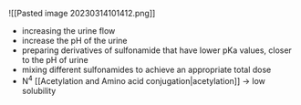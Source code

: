 ![[Pasted image 20230314101412.png]]
- increasing the urine flow
- increase the pH of the urine
- preparing derivatives of sulfonamide that have lower pKa values, closer to the pH of urine
- mixing different sulfonamides to achieve an appropriate total dose
- N<sup>4</sup> [[Acetylation and Amino acid conjugation|acetylation]] $\rightarrow$ low solubility